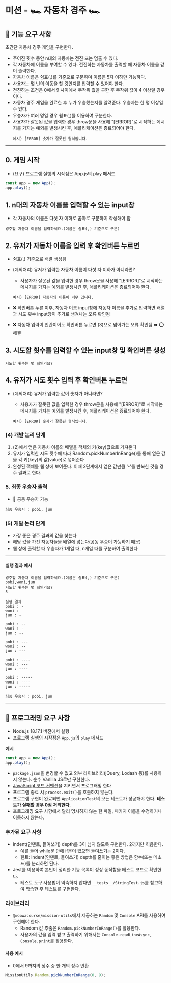 # 미션 - 🏎️ 자동차 경주 🏎️

## 🚀 기능 요구 사항

초간단 자동차 경주 게임을 구현한다.

- 주어진 횟수 동안 n대의 자동차는 전진 또는 멈출 수 있다.
- 각 자동차에 이름을 부여할 수 있다. 전진하는 자동차를 출력할 때 자동차 이름을 같이 출력한다.
- 자동차 이름은 쉼표(,)를 기준으로 구분하며 이름은 5자 이하만 가능하다.
- 사용자는 몇 번의 이동을 할 것인지를 입력할 수 있어야 한다.
- 전진하는 조건은 0에서 9 사이에서 무작위 값을 구한 후 무작위 값이 4 이상일 경우이다.
- 자동차 경주 게임을 완료한 후 누가 우승했는지를 알려준다. 우승자는 한 명 이상일 수 있다.
- 우승자가 여러 명일 경우 쉼표(,)를 이용하여 구분한다.
- 사용자가 잘못된 값을 입력한 경우 throw문을 사용해 "[ERROR]"로 시작하는 메시지를 가지는 예외를 발생시킨 후, 애플리케이션은 종료되어야 한다.
  ```
  예시) [ERROR] 숫자가 잘못된 형식입니다.
  ```

---

## 0. 게임 시작

- (요구) 프로그램 실행의 시작점은 App.js의 play 메서드

```javascript
const app = new App();
app.play();
```

## 1. n대의 자동차 이름을 입력할 수 있는 input창

- 각 자동차의 이름은 다섯 자 이하로 콤마로 구분하여 작성해야 함

```
경주할 자동차 이름을 입력하세요.(이름은 쉼표(,) 기준으로 구분)
```

## 2. 유저가 자동차 이름을 입력 후 확인버튼 누르면

- 쉼표(,) 기준으로 배열 생성됨

- (예외처리) 유저가 입력한 자동차 이름이 다섯 자 이하가 아니라면?

  - 사용자가 잘못된 값을 입력한 경우 throw문을 사용해 "[ERROR]"로 시작하는 메시지를 가지는 예외를 발생시킨 후, 애플리케이션은 종료되어야 한다.

  ```
  예시) [ERROR] 자동자의 이름이 너무 깁니다.
  ```

- ❌ 확인버튼 누른 이후, 자동차 이름 input창에 자동차 이름을 추가로 입력하면 배열과 시도 횟수 input창이 추가로 생겨나는 오류 확인됨

- ❌ 자동차 입력이 빈칸이어도 확인버튼 누르면 (3)으로 넘어가는 오류 확인됨 ➡️ ⭕️ 해결

## 3. 시도할 횟수를 입력할 수 있는 input창 및 확인버튼 생성

```
시도할 횟수는 몇 회인가요?
```

## 4. 유저가 시도 횟수 입력 후 확인버튼 누르면

- (예외처리) 유저가 입력한 값이 숫자가 아니라면?

  - 사용자가 잘못된 값을 입력한 경우 throw문을 사용해 "[ERROR]"로 시작하는 메시지를 가지는 예외를 발생시킨 후, 애플리케이션은 종료되어야 한다.

  ```
  예시) [ERROR] 숫자가 잘못된 형식입니다.
  ```

### (4) 개발 논리 단계

1. (2)에서 얻은 자동차 이름의 배열을 객체의 키(key)값으로 가져온다
2. 유저가 입력한 시도 횟수에 따라 Random.pickNumberInRange()를 통해 얻은 값을 각 키(key)의 값(value)로 넣어준다
3. 완성된 객체를 웹 상에 보여준다. 이때 2단계에서 얻은 값만큼 '-'를 반복한 것을 경주 결과로 한다.

### 5. 최종 우승자 출력

- 🚨 공동 우승자 가능

```
최종 우승자 : pobi, jun
```

### (5) 개발 논리 단계

- 가장 좋은 경주 결과의 값을 찾는다
- 해당 값을 가진 자동차들을 배열에 넣는다(공동 우승이 가능하기 때문)
- 웹 상에 출력할 때 우승자가 1개일 때, n개일 때를 구분하여 출력한다

---

#### 실행 결과 예시

```
경주할 자동차 이름을 입력하세요.(이름은 쉼표(,) 기준으로 구분)
pobi,woni,jun
시도할 횟수는 몇 회인가요?
5

실행 결과
pobi : -
woni :
jun : -

pobi : --
woni : -
jun : --

pobi : ---
woni : --
jun : ---

pobi : ----
woni : ---
jun : ----

pobi : -----
woni : ----
jun : -----

최종 우승자 : pobi, jun
```

---

## 🎯 프로그래밍 요구 사항

- Node.js 18.17.1 버전에서 실행
- 프로그램 실행의 시작점은 `App.js`의 `play` 메서드

**예시**

```javascript
const app = new App();
app.play();
```

- `package.json`을 변경할 수 없고 외부 라이브러리(jQuery, Lodash 등)를 사용하지 않는다. 순수 Vanilla JS로만 구현한다.
- [JavaScript 코드 컨벤션](https://github.com/woowacourse/woowacourse-docs/tree/main/styleguide/javascript)을 지키면서 프로그래밍 한다
- 프로그램 종료 시 `process.exit()`를 호출하지 않는다.
- 프로그램 구현이 완료되면 `ApplicationTest`의 모든 테스트가 성공해야 한다. **테스트가 실패할 경우 0점 처리한다.**
- 프로그래밍 요구 사항에서 달리 명시하지 않는 한 파일, 패키지 이름을 수정하거나 이동하지 않는다.

### 추가된 요구 사항

- indent(인덴트, 들여쓰기) depth를 3이 넘지 않도록 구현한다. 2까지만 허용한다.
  - 예를 들어 while문 안에 if문이 있으면 들여쓰기는 2이다.
  - 힌트: indent(인덴트, 들여쓰기) depth를 줄이는 좋은 방법은 함수(또는 메소드)를 분리하면 된다.
- Jest를 이용하여 본인이 정리한 기능 목록이 정상 동작함을 테스트 코드로 확인한다.
  - 테스트 도구 사용법이 익숙하지 않다면 `__tests__/StringTest.js`를 참고하여 학습한 후 테스트를 구현한다.

### 라이브러리

- `@woowacourse/mission-utils`에서 제공하는 `Random` 및 `Console` API를 사용하여 구현해야 한다.
  - Random 값 추출은 `Random.pickNumberInRange()`를 활용한다.
  - 사용자의 값을 입력 받고 출력하기 위해서는 `Console.readLineAsync`, `Console.print`를 활용한다.

#### 사용 예시

- 0에서 9까지의 정수 중 한 개의 정수 반환

```javascript
MissionUtils.Random.pickNumberInRange(0, 9);
```
